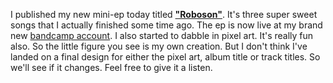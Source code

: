 I published my new mini-ep today titled <strong>["Roboson"](https://audioanton.bandcamp.com/album/roboson)</strong>. It's three super sweet songs that I actually finished some time ago. The ep is now live at my brand new [bandcamp account](https://audioanton.bandcamp.com/album/roboson). I also started to dabble in pixel art. It's really fun also. So the little figure you see is my own creation. But I don't think I've landed on a final design for either the pixel art, album title or track titles. So we'll see if it changes. Feel free to give it a listen.
